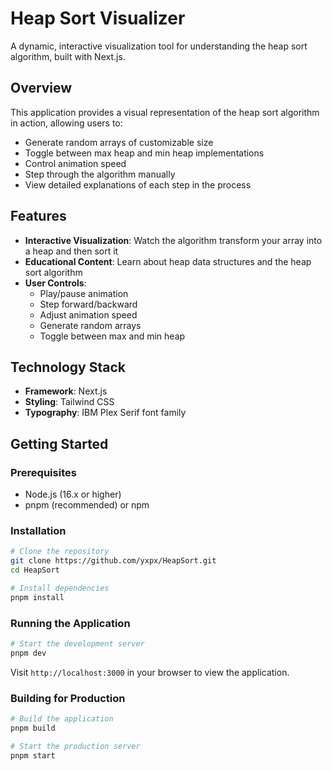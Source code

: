 # Heap Sort Visualizer

A dynamic, interactive visualization tool for understanding the heap sort algorithm, built with Next.js.

## Overview

This application provides a visual representation of the heap sort algorithm in action, allowing users to:
- Generate random arrays of customizable size
- Toggle between max heap and min heap implementations
- Control animation speed
- Step through the algorithm manually
- View detailed explanations of each step in the process

## Features

- **Interactive Visualization**: Watch the algorithm transform your array into a heap and then sort it
- **Educational Content**: Learn about heap data structures and the heap sort algorithm
- **User Controls**: 
  - Play/pause animation
  - Step forward/backward
  - Adjust animation speed
  - Generate random arrays
  - Toggle between max and min heap

## Technology Stack

- **Framework**: Next.js
- **Styling**: Tailwind CSS
- **Typography**: IBM Plex Serif font family

## Getting Started

### Prerequisites

- Node.js (16.x or higher)
- pnpm (recommended) or npm

### Installation

```bash
# Clone the repository
git clone https://github.com/yxpx/HeapSort.git
cd HeapSort

# Install dependencies
pnpm install
```

### Running the Application

```bash
# Start the development server
pnpm dev
```

Visit `http://localhost:3000` in your browser to view the application.

### Building for Production

```bash
# Build the application
pnpm build

# Start the production server
pnpm start
```

